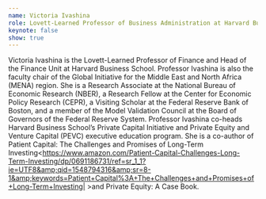 ```yaml
---
name: Victoria Ivashina
role: Lovett-Learned Professor of Business Administration at Harvard Business School
keynote: false
show: true
---
```


Victoria Ivashina is the Lovett-Learned Professor of Finance and Head of the Finance Unit at Harvard Business School. Professor Ivashina is also the faculty chair of the Global Initiative for the Middle East and North Africa (MENA) region. She is a Research Associate at the National Bureau of Economic Research (NBER), a Research Fellow at the Center for Economic Policy Research (CEPR), a Visiting Scholar at the Federal Reserve Bank of Boston, and a member of the Model Validation Council at the Board of Governors of the Federal Reserve System. Professor Ivashina co-heads Harvard Business School’s Private Capital Initiative and Private Equity and Venture Capital (PEVC) executive education program. She is a co-author of Patient Capital: The Challenges and Promises of Long-Term Investing<https://www.amazon.com/Patient-Capital-Challenges-Long-Term-Investing/dp/0691186731/ref=sr_1_1?ie=UTF8&amp;qid=1548794316&amp;sr=8-1&amp;keywords=Patient+Capital%3A+The+Challenges+and+Promises+of+Long-Term+Investing| >and Private Equity: A Case Book.